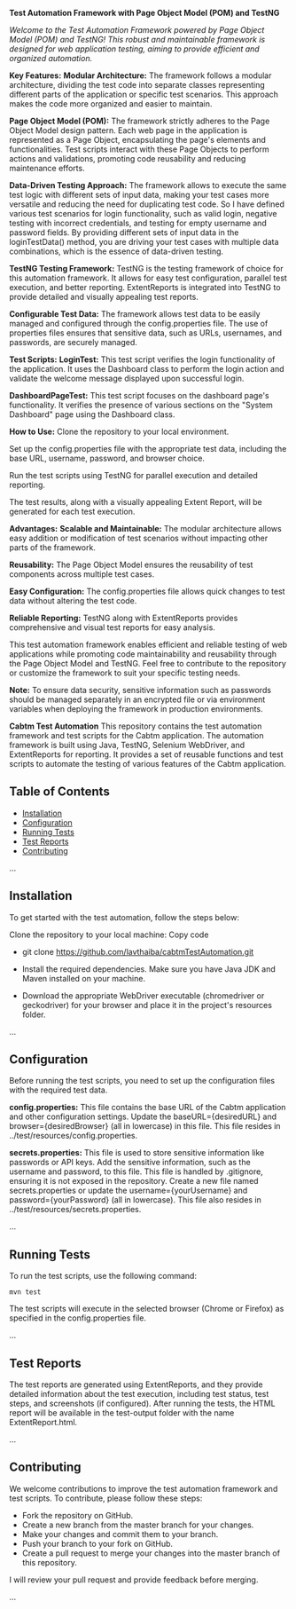 **Test Automation Framework with Page Object Model (POM) and TestNG**

*Welcome to the Test Automation Framework powered by Page Object Model (POM) and TestNG! This robust and maintainable framework is designed for web application testing, aiming to provide efficient and organized automation.*

**Key Features:**
**Modular Architecture:** The framework follows a modular architecture, dividing the test code into separate classes representing different parts of the application or specific test scenarios. This approach makes the code more organized and easier to maintain.

**Page Object Model (POM):** The framework strictly adheres to the Page Object Model design pattern. Each web page in the application is represented as a Page Object, encapsulating the page's elements and functionalities. Test scripts interact with these Page Objects to perform actions and validations, promoting code reusability and reducing maintenance efforts.

**Data-Driven Testing Approach:** The framework allows to execute the same test logic with different sets of input data, making your test cases more versatile and reducing the need for duplicating test code. So I have defined various test scenarios for login functionality, such as valid login, negative testing with incorrect credentials, and testing for empty username and password fields. By providing different sets of input data in the loginTestData() method, you are driving your test cases with multiple data combinations, which is the essence of data-driven testing.

**TestNG Testing Framework:** TestNG is the testing framework of choice for this automation framework. It allows for easy test configuration, parallel test execution, and better reporting. ExtentReports is integrated into TestNG to provide detailed and visually appealing test reports.

**Configurable Test Data:** The framework allows test data to be easily managed and configured through the config.properties file. The use of properties files ensures that sensitive data, such as URLs, usernames, and passwords, are securely managed.

**Test Scripts:**
**LoginTest:** This test script verifies the login functionality of the application. It uses the Dashboard class to perform the login action and validate the welcome message displayed upon successful login.

**DashboardPageTest:** This test script focuses on the dashboard page's functionality. It verifies the presence of various sections on the "System Dashboard" page using the Dashboard class.

**How to Use:**
Clone the repository to your local environment.

Set up the config.properties file with the appropriate test data, including the base URL, username, password, and browser choice.

Run the test scripts using TestNG for parallel execution and detailed reporting.

The test results, along with a visually appealing Extent Report, will be generated for each test execution.

**Advantages:**
**Scalable and Maintainable:** The modular architecture allows easy addition or modification of test scenarios without impacting other parts of the framework.

**Reusability:** The Page Object Model ensures the reusability of test components across multiple test cases.

**Easy Configuration:** The config.properties file allows quick changes to test data without altering the test code.

**Reliable Reporting:** TestNG along with ExtentReports provides comprehensive and visual test reports for easy analysis.

This test automation framework enables efficient and reliable testing of web applications while promoting code maintainability and reusability through the Page Object Model and TestNG. Feel free to contribute to the repository or customize the framework to suit your specific testing needs.

**Note:** To ensure data security, sensitive information such as passwords should be managed separately in an encrypted file or via environment variables when deploying the framework in production environments.

**Cabtm Test Automation**
This repository contains the test automation framework and test scripts for the Cabtm application. The automation framework is built using Java, TestNG, Selenium WebDriver, and ExtentReports for reporting. It provides a set of reusable functions and test scripts to automate the testing of various features of the Cabtm application.

## Table of Contents
- [Installation](#installation)
- [Configuration](#configuration)
- [Running Tests](#running-tests)
- [Test Reports](#test-reports)
- [Contributing](#contributing)

...

## Installation
To get started with the test automation, follow the steps below:

Clone the repository to your local machine:
Copy code
- git clone https://github.com/lavthaiba/cabtmTestAutomation.git

- Install the required dependencies. Make sure you have Java JDK and Maven installed on your machine.

- Download the appropriate WebDriver executable (chromedriver or geckodriver) for your browser and place it in the project's resources folder.
  
...

## Configuration
Before running the test scripts, you need to set up the configuration files with the required test data.

**config.properties:** This file contains the base URL of the Cabtm application and other configuration settings. Update the baseURL={desiredURL} and browser={desiredBrowser} (all in lowercase) in this file. This file resides in ../test/resources/config.properties.

**secrets.properties:** This file is used to store sensitive information like passwords or API keys. Add the sensitive information, such as the username and password, to this file. This file is handled by .gitignore, ensuring it is not exposed in the repository. Create a new file named secrets.properties or update the username={yourUsername} and password={yourPassword} (all in lowercase). This file also resides in ../test/resources/secrets.properties.

...

## Running Tests
To run the test scripts, use the following command:

`mvn test`

The test scripts will execute in the selected browser (Chrome or Firefox) as specified in the config.properties file.

...

## Test Reports
The test reports are generated using ExtentReports, and they provide detailed information about the test execution, including test status, test steps, and screenshots (if configured). After running the tests, the HTML report will be available in the test-output folder with the name ExtentReport.html.

...

## Contributing
We welcome contributions to improve the test automation framework and test scripts. To contribute, please follow these steps:

- Fork the repository on GitHub.
- Create a new branch from the master branch for your changes.
- Make your changes and commit them to your branch.
- Push your branch to your fork on GitHub.
- Create a pull request to merge your changes into the master branch of this repository.

I will review your pull request and provide feedback before merging.

...

